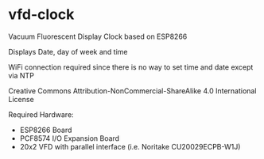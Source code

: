 # vfd-clock

Vacuum Fluorescent Display Clock based on ESP8266

Displays Date, day of week and time

WiFi connection required since there is no way to set time and date except via NTP

Creative Commons Attribution-NonCommercial-ShareAlike 4.0 International License

Required Hardware:
- ESP8266 Board
- PCF8574 I/O Expansion Board
- 20x2 VFD with parallel interface (i.e. Noritake CU20029ECPB-W1J)

